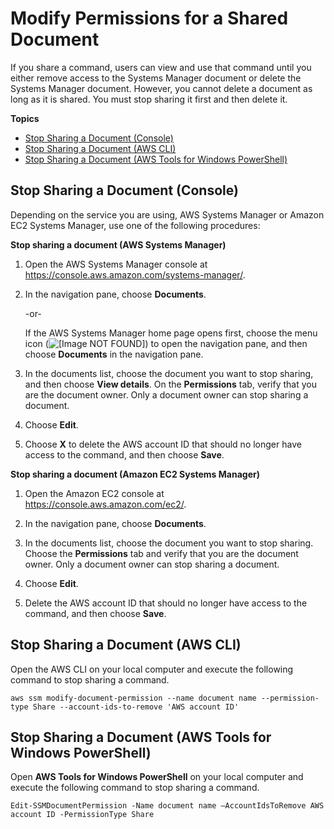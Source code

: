 # Modify Permissions for a Shared Document<a name="ssm-share-modify"></a>

If you share a command, users can view and use that command until you either remove access to the Systems Manager document or delete the Systems Manager document\. However, you cannot delete a document as long as it is shared\. You must stop sharing it first and then delete it\.

**Topics**
+ [Stop Sharing a Document \(Console\)](#unshare-using-console)
+ [Stop Sharing a Document \(AWS CLI\)](#unshare-using-cli)
+ [Stop Sharing a Document \(AWS Tools for Windows PowerShell\)](#unshare-using-ps)

## Stop Sharing a Document \(Console\)<a name="unshare-using-console"></a>

Depending on the service you are using, AWS Systems Manager or Amazon EC2 Systems Manager, use one of the following procedures:

**Stop sharing a document \(AWS Systems Manager\)**

1. Open the AWS Systems Manager console at [https://console\.aws\.amazon\.com/systems\-manager/](https://console.aws.amazon.com/systems-manager/)\.

1. In the navigation pane, choose **Documents**\.

   \-or\-

   If the AWS Systems Manager home page opens first, choose the menu icon \(![\[Image NOT FOUND\]](http://docs.aws.amazon.com/systems-manager/latest/userguide/images/menu-icon-small.png)\) to open the navigation pane, and then choose **Documents** in the navigation pane\.

1. In the documents list, choose the document you want to stop sharing, and then choose **View details**\. On the **Permissions** tab, verify that you are the document owner\. Only a document owner can stop sharing a document\.

1. Choose **Edit**\.

1. Choose **X** to delete the AWS account ID that should no longer have access to the command, and then choose **Save**\. 

**Stop sharing a document \(Amazon EC2 Systems Manager\)**

1. Open the Amazon EC2 console at [https://console\.aws\.amazon\.com/ec2/](https://console.aws.amazon.com/ec2/)\.

1. In the navigation pane, choose **Documents**\.

1. In the documents list, choose the document you want to stop sharing\. Choose the **Permissions** tab and verify that you are the document owner\. Only a document owner can stop sharing a document\.

1. Choose **Edit**\.

1. Delete the AWS account ID that should no longer have access to the command, and then choose **Save**\. 

## Stop Sharing a Document \(AWS CLI\)<a name="unshare-using-cli"></a>

Open the AWS CLI on your local computer and execute the following command to stop sharing a command\.

```
aws ssm modify-document-permission --name document name --permission-type Share --account-ids-to-remove 'AWS account ID'
```

## Stop Sharing a Document \(AWS Tools for Windows PowerShell\)<a name="unshare-using-ps"></a>

Open **AWS Tools for Windows PowerShell** on your local computer and execute the following command to stop sharing a command\. 

```
Edit-SSMDocumentPermission -Name document name –AccountIdsToRemove AWS account ID -PermissionType Share
```